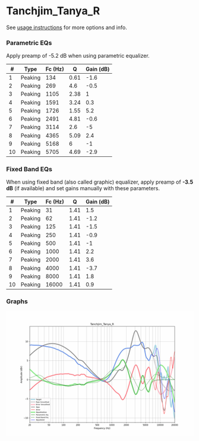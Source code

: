 # Tanchjim_Tanya_R
See [usage instructions](https://github.com/jaakkopasanen/AutoEq#usage) for more options and info.

### Parametric EQs
Apply preamp of -5.2 dB when using parametric equalizer.

|   # | Type    |   Fc (Hz) |    Q |   Gain (dB) |
|-----|---------|-----------|------|-------------|
|   1 | Peaking |       134 | 0.61 |        -1.6 |
|   2 | Peaking |       269 | 4.6  |        -0.5 |
|   3 | Peaking |      1105 | 2.38 |         1   |
|   4 | Peaking |      1591 | 3.24 |         0.3 |
|   5 | Peaking |      1726 | 1.55 |         5.2 |
|   6 | Peaking |      2491 | 4.81 |        -0.6 |
|   7 | Peaking |      3114 | 2.6  |        -5   |
|   8 | Peaking |      4365 | 5.09 |         2.4 |
|   9 | Peaking |      5168 | 6    |        -1   |
|  10 | Peaking |      5705 | 4.69 |        -2.9 |

### Fixed Band EQs
When using fixed band (also called graphic) equalizer, apply preamp of **-3.5 dB** (if available) and set gains manually with these parameters.

|   # | Type    |   Fc (Hz) |    Q |   Gain (dB) |
|-----|---------|-----------|------|-------------|
|   1 | Peaking |        31 | 1.41 |         1.5 |
|   2 | Peaking |        62 | 1.41 |        -1.2 |
|   3 | Peaking |       125 | 1.41 |        -1.5 |
|   4 | Peaking |       250 | 1.41 |        -0.9 |
|   5 | Peaking |       500 | 1.41 |        -1   |
|   6 | Peaking |      1000 | 1.41 |         2.2 |
|   7 | Peaking |      2000 | 1.41 |         3.6 |
|   8 | Peaking |      4000 | 1.41 |        -3.7 |
|   9 | Peaking |      8000 | 1.41 |         1.8 |
|  10 | Peaking |     16000 | 1.41 |         0.9 |

### Graphs
![](./Tanchjim_Tanya_R.png)
